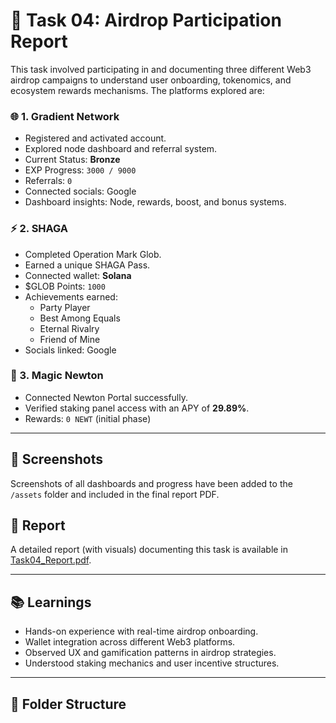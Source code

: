 # 🚀 Task 04: Airdrop Participation Report

This task involved participating in and documenting three different Web3 airdrop campaigns to understand user onboarding, tokenomics, and ecosystem rewards mechanisms. The platforms explored are:

### 🌐 1. Gradient Network
- Registered and activated account.
- Explored node dashboard and referral system.
- Current Status: **Bronze**
- EXP Progress: `3000 / 9000`
- Referrals: `0`
- Connected socials: Google
- Dashboard insights: Node, rewards, boost, and bonus systems.

### ⚡ 2. SHAGA
- Completed Operation Mark Glob.
- Earned a unique SHAGA Pass.
- Connected wallet: **Solana**
- $GLOB Points: `1000`
- Achievements earned:
  - Party Player
  - Best Among Equals
  - Eternal Rivalry
  - Friend of Mine
- Socials linked: Google

### 🔐 3. Magic Newton
- Connected Newton Portal successfully.
- Verified staking panel access with an APY of **29.89%**.
- Rewards: `0 NEWT` (initial phase)

---

## 📸 Screenshots
Screenshots of all dashboards and progress have been added to the `/assets` folder and included in the final report PDF.

## 📄 Report
A detailed report (with visuals) documenting this task is available in [Task04_Report.pdf](./Report.pdf).

---

## 📚 Learnings
- Hands-on experience with real-time airdrop onboarding.
- Wallet integration across different Web3 platforms.
- Observed UX and gamification patterns in airdrop strategies.
- Understood staking mechanics and user incentive structures.

---

## 📁 Folder Structure
